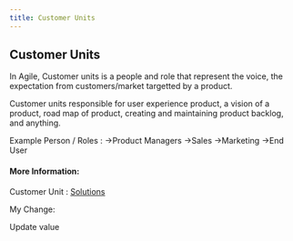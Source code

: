 ```yaml
---
title: Customer Units
---
```

## Customer Units

In Agile, Customer units is a people and role that represent the voice, the expectation from customers/market targetted by a product. 

Customer units responsible for user experience product, a vision of a product, road map of product, creating and maintaining product backlog, and anything.

Example Person / Roles :
->Product Managers
->Sales 
->Marketing 
->End User 

#### More Information:
 Customer Unit : <a href="https://www.solutionsiq.com/agile-glossary/customer-unit/" target='_blank' rel='nofollow'>Solutions</a>


My Change:

Update value
